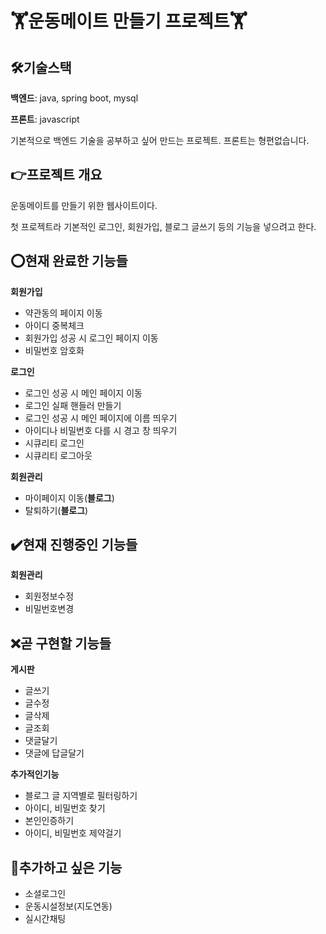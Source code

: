 # :weight_lifting:운동메이트 만들기 프로젝트:weight_lifting:

## :hammer_and_wrench:기술스택

**백엔드**: java, spring boot, mysql

**프론트**: javascript

기본적으로 백엔드 기술을 공부하고 싶어 만드는 프로젝트. 프론트는 형편없습니다.

## :point_right:프로젝트 개요

운동메이트를 만들기 위한 웹사이트이다. 

첫 프로젝트라 기본적인 로그인, 회원가입, 블로그 글쓰기 등의 기능을 넣으려고 한다.

## :o:현재 완료한 기능들

**회원가입**
- 약관동의 페이지 이동
- 아이디 중복체크
- 회원가입 성공 시 로그인 페이지 이동
- 비밀번호 암호화

**로그인**
- 로그인 성공 시 메인 페이지 이동
- 로그인 실패 핸들러 만들기
- 로그인 성공 시 메인 페이지에 이름 띄우기
- 아이디나 비밀번호 다를 시 경고 창 띄우기
- 시큐리티 로그인
- 시큐리티 로그아웃

**회원관리**
- 마이페이지 이동(**블로그**)
- 탈퇴하기(**블로그**)

## :heavy_check_mark:현재 진행중인 기능들

**회원관리**
- 회원정보수정
- 비밀번호변경

## :x:곧 구현할 기능들

**게시판**

- 글쓰기
- 글수정
- 글삭제
- 글조회
- 댓글달기
- 댓글에 답글달기

**추가적인기능**

- 블로그 글 지역별로 필터링하기
- 아이디, 비밀번호 찾기
- 본인인증하기
- 아이디, 비밀번호 제약걸기

## 	:triangular_flag_on_post:추가하고 싶은 기능

- 소셜로그인
- 운동시설정보(지도연동)
- 실시간채팅

